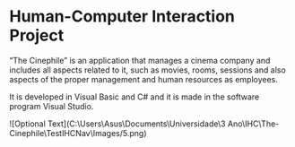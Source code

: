 # Human-Computer Interaction Project

“The Cinephile” is an application that manages a cinema company and includes all aspects related to it, such as movies, rooms, sessions and also aspects of the proper management and human resources as employees.

It is developed in Visual Basic and C# and it is made in the software program Visual Studio.

![Optional Text](C:\Users\Asus\Documents\Universidade\3 Ano\IHC\The-Cinephile\TestIHCNav\Images/5.png)

